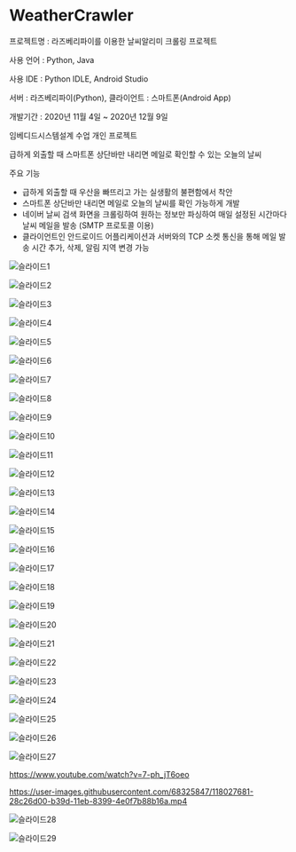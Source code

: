# WeatherCrawler
프로젝트명 : 라즈베리파이를 이용한 날씨알리미 크롤링 프로젝트

사용 언어 : Python, Java

사용 IDE : Python IDLE, Android Studio

서버 : 라즈베리파이(Python), 클라이언트 : 스마트폰(Android App)

개발기간 : 2020년 11월 4일 ~ 2020년 12월 9일

임베디드시스템설계 수업 개인 프로젝트

급하게 외출할 때 스마트폰 상단바만 내리면 메일로 확인할 수 있는 오늘의 날씨

주요 기능
- 급하게 외출할 때 우산을 빠뜨리고 가는 실생활의 불편함에서 착안
- 스마트폰 상단바만 내리면 메일로 오늘의 날씨를 확인 가능하게 개발
- 네이버 날씨 검색 화면을 크롤링하여 원하는 정보만 파싱하여 매일 설정된 시간마다 날씨 메일을 발송 (SMTP 프로토콜 이용)
- 클라이언트인 안드로이드 어플리케이션과 서버와의 TCP 소켓 통신을 통해 메일 발송 시간 추가, 삭제, 알림 지역 변경 가능

![슬라이드1](https://user-images.githubusercontent.com/68325847/118026886-535ff600-b39c-11eb-9648-421ca0f3ec82.PNG)

![슬라이드2](https://user-images.githubusercontent.com/68325847/118026891-54912300-b39c-11eb-9fa2-2d373b07bd52.PNG)

![슬라이드3](https://user-images.githubusercontent.com/68325847/118026892-5529b980-b39c-11eb-8d67-d9967e0f083f.PNG)

![슬라이드4](https://user-images.githubusercontent.com/68325847/118026895-55c25000-b39c-11eb-97ac-b6269b24335e.PNG)

![슬라이드5](https://user-images.githubusercontent.com/68325847/118026898-565ae680-b39c-11eb-9178-786125ae4bc9.PNG)

![슬라이드6](https://user-images.githubusercontent.com/68325847/118026903-56f37d00-b39c-11eb-8801-14317cd81557.PNG)

![슬라이드7](https://user-images.githubusercontent.com/68325847/118026910-578c1380-b39c-11eb-9f0b-011fd1efce3f.PNG)

![슬라이드8](https://user-images.githubusercontent.com/68325847/118026912-5824aa00-b39c-11eb-8f49-5e68e26cc2d8.PNG)

![슬라이드9](https://user-images.githubusercontent.com/68325847/118026915-58bd4080-b39c-11eb-8d02-f7951a29dccd.PNG)

![슬라이드10](https://user-images.githubusercontent.com/68325847/118026918-5955d700-b39c-11eb-91ca-debfddbd6cf1.PNG)

![슬라이드11](https://user-images.githubusercontent.com/68325847/118026919-59ee6d80-b39c-11eb-8eb9-3bfe680666a4.PNG)

![슬라이드12](https://user-images.githubusercontent.com/68325847/118026922-5a870400-b39c-11eb-9cf8-4f45c3e29184.PNG)

![슬라이드13](https://user-images.githubusercontent.com/68325847/118026924-5b1f9a80-b39c-11eb-9bd1-616228ab5553.PNG)

![슬라이드14](https://user-images.githubusercontent.com/68325847/118026925-5bb83100-b39c-11eb-9421-5ab153fe8987.PNG)

![슬라이드15](https://user-images.githubusercontent.com/68325847/118026929-5c50c780-b39c-11eb-8bcd-d21404e4a3f9.PNG)

![슬라이드16](https://user-images.githubusercontent.com/68325847/118026931-5c50c780-b39c-11eb-8b92-c54068fc08e3.PNG)

![슬라이드17](https://user-images.githubusercontent.com/68325847/118026935-5ce95e00-b39c-11eb-81fc-39d56f8199be.PNG)

![슬라이드18](https://user-images.githubusercontent.com/68325847/118026936-5d81f480-b39c-11eb-856f-664064059e57.PNG)

![슬라이드19](https://user-images.githubusercontent.com/68325847/118026939-5e1a8b00-b39c-11eb-97b0-7634cd53e3e1.PNG)

![슬라이드20](https://user-images.githubusercontent.com/68325847/118026944-5eb32180-b39c-11eb-863c-d2fe2d015e11.PNG)

![슬라이드21](https://user-images.githubusercontent.com/68325847/118026950-5fe44e80-b39c-11eb-8cec-a0e92b7bd270.PNG)

![슬라이드22](https://user-images.githubusercontent.com/68325847/118026953-607ce500-b39c-11eb-9db1-011823b5d516.PNG)

![슬라이드23](https://user-images.githubusercontent.com/68325847/118026955-61157b80-b39c-11eb-86b9-51ad4cf8d728.PNG)

![슬라이드24](https://user-images.githubusercontent.com/68325847/118026959-61ae1200-b39c-11eb-9351-2c5008977f52.PNG)

![슬라이드25](https://user-images.githubusercontent.com/68325847/118026964-62df3f00-b39c-11eb-824b-5539b1fa6aa5.PNG)

![슬라이드26](https://user-images.githubusercontent.com/68325847/118026965-62df3f00-b39c-11eb-8ac6-728409e17ac0.PNG)

![슬라이드27](https://user-images.githubusercontent.com/68325847/118026968-6377d580-b39c-11eb-805c-4cdaa779e049.PNG)

https://www.youtube.com/watch?v=7-ph_jT6oeo

https://user-images.githubusercontent.com/68325847/118027681-28c26d00-b39d-11eb-8399-4e0f7b88b16a.mp4

![슬라이드28](https://user-images.githubusercontent.com/68325847/118026969-64106c00-b39c-11eb-948c-2f274f653eeb.PNG)

![슬라이드29](https://user-images.githubusercontent.com/68325847/118026971-64a90280-b39c-11eb-8ca3-d5b51f5130d3.PNG)




